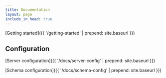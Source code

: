 ```yaml
---
title: Documentation
layout: page
include_in_head: true
---
```


[Getting started]({{ '/getting-started' | prepend: site.baseurl }})

Configuration
-------------
[Server configuration]({{ '/docs/server-config' | prepend: site.baseurl }})

[Schema configuration]({{ '/docs/schema-config' | prepend: site.baseurl }})